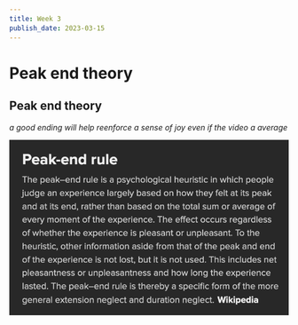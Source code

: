 ```yaml
---
title: Week 3
publish_date: 2023-03-15
---
```



# Peak end theory #


## Peak end theory ##


*a good ending will help reenforce a sense of joy even if the video a average*



![Photo N/A](./img/PeakEnd.png)


